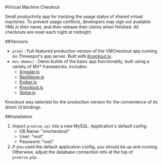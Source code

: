 #Virtual Machine Checkout

Small productivity app for tracking the usage status of shared virtual machines. To prevent usage conflicts, developers may sign out available VMs in their name, and then release their claims when finished. All checkouts are reset each night at midnight.

##Versions

- `prod/` : Full-featured production version of the VMCheckout app running on Threespot's app server. Built with [Knockout.js](http://knockoutjs.com/ "Knockout.js").
- `mvc-demos/` : Demo builds of the basic app functionality, built using a variety of MV* frameworks. Includes:
	- [Angular.js](http://angularjs.org/ "Angular.js")
	- [Backbone.js](http://backbonejs.org/ "Backbone.js")
	- [Ember.js](http://emberjs.com/ "Ember.js")
	- [Knockout.js](http://knockoutjs.com/ "Knockout.js")
	- [Spine.js](http://spinejs.com/ "Spine.js")

Knockout was selected for the production version for the convenience of its direct UI bindings.

##Installation

1. Import `prod/vm.sql` into a new MySQL. Application's default config:
	- DB Name: "vmcheckout"
	- User: "root"
	- Password: "root"
2. If you used the default application config, you should be up and running. Otherwise, adjust the database connection info at the top of `prod/vm.php`.

